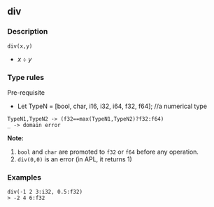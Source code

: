 ## div

### Description

`div(x,y)`

- $x \div y$

### Type rules

Pre-requisite
- Let TypeN = [bool, char, i16, i32, i64, f32, f64]; //a numerical type

```
TypeN1,TypeN2 -> (f32==max(TypeN1,TypeN2)?f32:f64)
_ -> domain error
```

**Note:**

1. `bool` and `char` are promoted to `f32` or `f64` before any operation.
2. `div(0,0)` is an error (in APL, it returns 1)

### Examples

```
div(-1 2 3:i32, 0.5:f32)
> -2 4 6:f32
```
